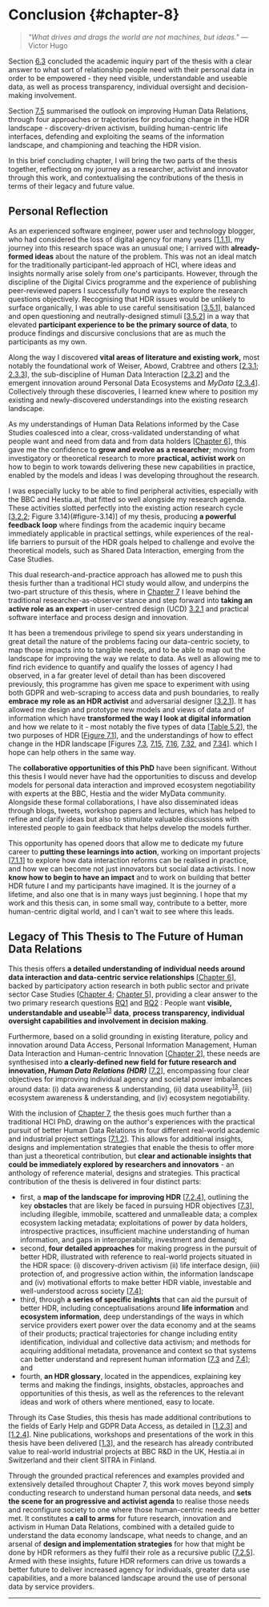 Conclusion {#chapter-8}
===========

> _"What drives and drags the world are not machines, but ideas."_ — Victor Hugo

Section [6.3](#6.3) concluded the academic inquiry part of the thesis with a clear answer to what sort of relationship people need with their personal data in order to be empowered - they need visible, understandable and useable data, as well as process transparency, individual oversight and decision-making involvement.

Section [7.5](#7.5) summarised the outlook on improving Human Data Relations, through four approaches or trajectories for producing change in the HDR landscape - discovery-driven activism, building human-centric life interfaces, defending and exploiting the seams of the information landscape, and championing and teaching the HDR vision.

In this brief concluding chapter, I will bring the two parts of the thesis together, reflecting on my journey as a researcher, activist and innovator through this work, and contextualising the contributions of the thesis in terms of their legacy and future value.

Personal Reflection
-------------------

As an experienced software engineer, power user and technology blogger, who had considered the loss of digital agency for many years [[1.1.1](#1.1.1)], my journey into this research space was an unusual one; I arrived with **already-formed ideas** about the nature of the problem. This was not an ideal match for the traditionally participant-led approach of HCI, where ideas and insights normally arise solely from one's participants. However, through the discipline of the Digital Civics programme and the experience of publishing peer-reviewed papers I successfully found ways to explore the research questions objectively. Recognising that HDR issues would be unlikely to surface organically, I was able to use careful sensitisation [[3.5.1](#3.5.1)], balanced and open questioning and neutrally-designed stimuli [[3.5.2](#3.5.2)] in a way that elevated **participant experience to be the primary source of data**, to produce findings and discursive conclusions that are as much the participants as my own.

Along the way I discovered **vital areas of literature and existing work,** most notably the foundational work of Weiser, Abowd, Crabtree and others [[2.3.1](#2.3.1); [2.3.3](#2.3.3)], the sub-discipline of Human Data Interaction [[2.3.2](#2.3.2)] and the emergent innovation around Personal Data Ecosystems and _MyData_ [[2.3.4](#2.3.4)]. Collectively through these discoveries, I learned knew where to position my existing and newly-discovered understandings into the existing research landscape.

As my understandings of Human Data Relations informed by the Case Studies coalesced into a clear, cross-validated understanding of what people want and need from data and from data holders [[Chapter 6](#chapter-6)], this gave me the confidence to **grow and evolve as a researcher**; moving from investigatory or theoretical research to more **practical, activist work** on how to begin to work towards delivering these new capabilities in practice, enabled by the models and ideas I was developing throughout the research.

I was especially lucky to be able to find peripheral activities, especially with the BBC and Hestia.ai, that fitted so well alongside my research agenda. These activities slotted perfectly into the existing action research cycle [[3.2.2](#3.2.2); Figure 3.14)(#figure-3.14)] of my thesis, producing **a powerful feedback loop** where findings from the academic inquiry became immediately applicable in practical settings, while experiences of the real-life barriers to pursuit of the HDR goals helped to challenge and evolve the theoretical models, such as Shared Data Interaction, emerging from the Case Studies.

This dual research-and-practice approach has allowed me to push this thesis further than a traditional HCI study would allow, and underpins the two-part structure of this thesis, where in [Chapter 7](#chapter-7) I leave behind the traditional researcher-as-observer stance and step forward into **taking an active role as an expert** in user-centred design (UCD) [3.2.1](#3.2.1) and practical software interface and process design and innovation.

It has been a tremendous privilege to spend six years understanding in great detail the nature of the problems facing our data-centric society, to map those impacts into to tangible needs, and to be able to map out the landscape for improving the way we relate to data. As well as allowing me to find rich evidence to quantify and qualify the losses of agency I had observed, in a far greater level of detail than has been discovered previously, this programme has given me space to experiment with using both GDPR and web-scraping to access data and push boundaries, to really **embrace my role as an HDR activist** and adversarial designer [[3.2.1](#3.2.1)]. It has allowed me design and prototype new models and views of data and of information which have **transformed the way I look at digital information** and how we relate to it - most notably the five types of data [[Table 5.2](#table-5.2)], the two purposes of HDR [[Figure 7.1](#figure-7.1)], and the understandings of how to effect change in the HDR landscape [Figures [7.3](#7.3), [7.15](#figure-7.15), [7.16](#figure-7.16), [7.32](#figure-7.32), and [7.34](#figure-7.34)]. which I hope can help others in the same way.

The **collaborative opportunities of this PhD** have been significant. Without this thesis I would never have had the opportunities to discuss and develop models for personal data interaction and improved ecosystem negotiability with experts at the BBC, Hestia and the wider MyData community. Alongside these formal collaborations, I have also disseminated ideas through blogs, tweets, workshop papers and lectures, which has helped to refine and clarify ideas but also to stimulate valuable discussions with interested people to gain feedback that helps develop the models further.

This opportunity has opened doors that allow me to dedicate my future career to **putting these learnings into action**, working on important projects [[7.1.1](#7.1.1)] to explore how data interaction reforms can be realised in practice, and how we can become not just innovators but social data activists. I now **know how to begin to have an impact** and to work on building that better HDR future I and my participants have imagined. It is the journey of a lifetime, and also one that is in many ways just beginning. I hope that my work and this thesis can, in some small way, contribute to a better, more human-centric digital world, and I can't wait to see where this leads.

Legacy of This Thesis to The Future of Human Data Relations
-----------------------------------------------------------

This thesis offers **a detailed understanding of individual needs around data interaction and data-centric service relationships** [[Chapter 6](#chapter-6)], backed by participatory action research in both public sector and private sector Case Studies [[Chapter 4](#chapter-4); [Chapter 5](#chapter-5)], providing a clear answer to the two primary research questions [RQ1](#RQ1) and [RQ2](#RQ2) : People want **visible, understandable and useable**<sup>[13](#fn13)</sup> **data**, **process transparency, individual oversight capabilities and involvement in decision making**.

Furthermore, based on a solid grounding in existing literature, policy and innovation around Data Access, Personal Information Management, Human Data Interaction and Human-centric Innovation [[Chapter 2](#chapter-2)], these needs are synthesised into **a clearly-defined new field for future research and innovation, _Human Data Relations (HDR)_** [[7.2](#7.2)], encompassing four clear objectives for improving individual agency and societal power imbalances around data: (i) data awareness & understanding, (ii) data useability<sup>[13](#fn13)</sup>, (iii) ecosystem awareness & understanding, and (iv) ecosystem negotiability.

With the inclusion of [Chapter 7](#chapter-7), the thesis goes much further than a traditional HCI PhD, drawing on the author's experiences with the practical pursuit of better Human Data Relations in four different real-world academic and industrial project settings [[7.1.2](#7.1.2)]. This allows for additional insights, designs and implementation strategies that enable the thesis to offer more than just a theoretical contribution, but **clear and actionable insights that could be immediately explored by researchers and innovators** - an anthology of reference material, designs and strategies. This practical contribution of the thesis is delivered in four distinct parts:

- first, a **map of the landscape for improving HDR** [[7.2.4](#7.2.4)], outlining the key **obstacles** that are likely be faced in pursuing HDR objectives [[7.3](#7.3)], including illegible, immobile, scattered and unmalleable data; a complex ecosystem lacking metadata; exploitations of power by data holders, introspective practices, insufficient machine understanding of human information, and gaps in interoperability, investment and demand;
- second, **four detailed approaches** for making progress in the pursuit of better HDR, illustrated with reference to real-world projects situated in the HDR space: (i) discovery-driven activism (ii) life interface design, (iii) protection of, and progressive action within, the information landscape and (iv) motivational efforts to make better HDR viable, investable and well-understood across society [[7.4](#7.4)];
- third, through **a series of specific insights** that can aid the pursuit of better HDR, including conceptualisations around **life information** and **ecosystem information**, deep understandings of the ways in which service providers exert power over the data economy and at the seams of their products; practical trajectories for change including entity identification, individual and collective data activism; and methods for acquiring additional metadata, provenance and context so that systems can better understand and represent human information [[7.3](#7.3) and [7.4](#7.4)]; and
- fourth, **an HDR glossary**, located in the appendices, explaining key terms and making the findings, insights, obstacles, approaches and opportunities of this thesis, as well as the references to the relevant ideas and work of others where mentioned, easy to locate.

Through its Case Studies, this thesis has made additional contributions to the fields of Early Help and GDPR Data Access, as detailed in [[1.2.3](#1.2.3)] and [[1.2.4](#1.2.4)]. Nine publications, workshops and presentations of the work in this thesis have been delivered [[1.3](#1.3)], and the research has already contributed value to real-world industrial projects at BBC R&D in the UK, Hestia.ai in Switzerland and their client SITRA in Finland.

Through the grounded practical references and examples provided and extensively detailed throughout Chapter 7, this work moves beyond simply conducting research to understand human personal data needs, and **sets the scene for an progressive and activist agenda** to realise those needs and reconfigure society to one where those human-centric needs are better met. It constitutes **a call to arms** for future research, innovation and activism in Human Data Relations, combined with a detailed guide to understand the data economy landscape, what needs to change, and an arsenal of **design and implementation strategies** for how that might be done by HDR reformers as they fulfil their role as a recursive public [[7.2.5](#7.2.5)]. Armed with these insights, future HDR reformers can drive us towards a better future to deliver increased agency for individuals, greater data use capabilities, and a more balanced landscape around the use of personal data by service providers.

---
